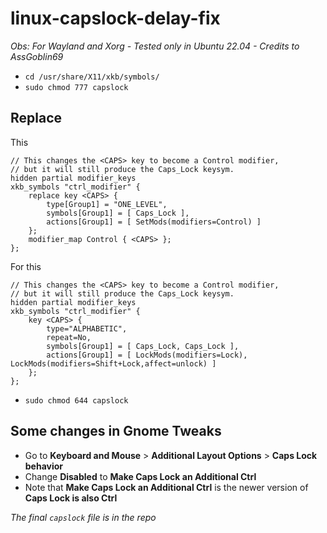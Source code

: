 # linux-capslock-delay-fix

*Obs: For Wayland and Xorg - Tested only in Ubuntu 22.04 - Credits to AssGoblin69*  

- `cd /usr/share/X11/xkb/symbols/`
- `sudo chmod 777 capslock`

## Replace

This
```
// This changes the <CAPS> key to become a Control modifier,
// but it will still produce the Caps_Lock keysym.
hidden partial modifier_keys
xkb_symbols "ctrl_modifier" {
    replace key <CAPS> {
        type[Group1] = "ONE_LEVEL",
        symbols[Group1] = [ Caps_Lock ],
        actions[Group1] = [ SetMods(modifiers=Control) ]
    };
    modifier_map Control { <CAPS> };
};
```

For this

```
// This changes the <CAPS> key to become a Control modifier,
// but it will still produce the Caps_Lock keysym.
hidden partial modifier_keys
xkb_symbols "ctrl_modifier" {
    key <CAPS> {
        type="ALPHABETIC",
        repeat=No,
        symbols[Group1] = [ Caps_Lock, Caps_Lock ],
        actions[Group1] = [ LockMods(modifiers=Lock), LockMods(modifiers=Shift+Lock,affect=unlock) ]
    };
};
```
- `sudo chmod 644 capslock`

## Some changes in Gnome Tweaks

- Go to **Keyboard and Mouse** > **Additional Layout Options** > **Caps Lock behavior**
- Change **Disabled** to **Make Caps Lock an Additional Ctrl**
- Note that **Make Caps Lock an Additional Ctrl** is the newer version of **Caps Lock is also Ctrl**

*The final `capslock` file is in the repo*
